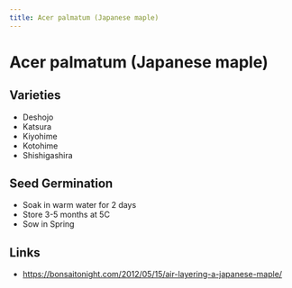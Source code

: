 ```yaml
---
title: Acer palmatum (Japanese maple)
---
```


# Acer palmatum (Japanese maple)

## Varieties

- Deshojo
- Katsura
- Kiyohime
- Kotohime
- Shishigashira

## Seed Germination

- Soak in warm water for 2 days
- Store 3-5 months at 5C
- Sow in Spring

## Links

- https://bonsaitonight.com/2012/05/15/air-layering-a-japanese-maple/
